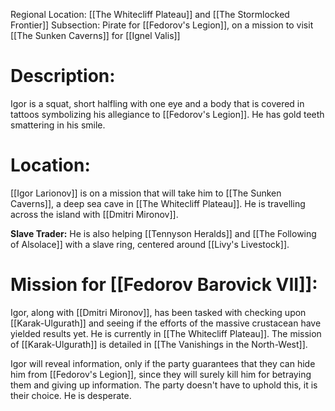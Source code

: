 Regional Location: [[The Whitecliff Plateau]] and [[The Stormlocked Frontier]]
Subsection: Pirate for [[Fedorov's Legion]], on a mission to visit [[The Sunken Caverns]] for [[Ignel Valis]]
# Description:
Igor is a squat, short halfling with one eye and a body that is covered in tattoos symbolizing his allegiance to [[Fedorov's Legion]]. He has gold teeth smattering in his smile. 
# Location:
[[Igor Larionov]] is on a mission that will take him to [[The Sunken Caverns]], a deep sea cave in [[The Whitecliff Plateau]]. He is travelling across the island with [[Dmitri Mironov]]. 

**Slave Trader:**
He is also helping [[Tennyson Heralds]] and [[The Following of Alsolace]] with a slave ring, centered around [[Livy's Livestock]].
# Mission for [[Fedorov Barovick VII]]:
Igor, along with [[Dmitri Mironov]], has been tasked with checking upon [[Karak-Ulgurath]] and seeing if the efforts of the massive crustacean have yielded results yet. He is currently in [[The Whitecliff Plateau]]. The mission of [[Karak-Ulgurath]] is detailed in [[The Vanishings in the North-West]]. 

Igor will reveal information, only if the party guarantees that they can hide him from [[Fedorov's Legion]], since they will surely kill him for betraying them and giving up information. The party doesn't have to uphold this, it is their choice. He is desperate.  